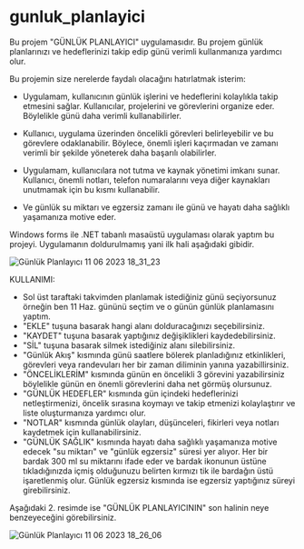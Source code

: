 # gunluk_planlayici
Bu projem  "GÜNLÜK PLANLAYICI" uygulamasıdır. Bu projem günlük planlarınızı ve  hedeflerinizi takip edip günü verimli kullanmanıza yardımcı olur.

Bu projemin size nerelerde faydalı  olacağını hatırlatmak isterim:
  * Uygulamam, kullanıcının günlük işlerini ve hedeflerini kolaylıkla takip etmesini sağlar. Kullanıcılar, projelerini ve görevlerini organize eder. Böylelikle günü daha verimli kullanabilirler.
  
  * Kullanıcı, uygulama üzerinden öncelikli görevleri belirleyebilir ve bu görevlere odaklanabilir. Böylece, önemli işleri kaçırmadan ve zamanı verimli bir şekilde yöneterek daha başarılı olabilirler.
  
  * Uygulamam, kullanıcılara not tutma ve kaynak yönetimi imkanı sunar. Kullanıcı, önemli notları, telefon numaralarını veya diğer kaynakları unutmamak için bu kısmı kullanabilir.
  
  * Ve günlük su miktarı ve egzersiz zamanı ile günü ve hayatı daha sağlıklı yaşamanıza motive eder.

Windows forms ile  .NET tabanlı masaüstü uygulaması olarak yaptım bu projeyi.
Uygulamanın doldurulmamış yani ilk hali aşağıdaki gibidir.

![Günlük Planlayıcı 11 06 2023 18_31_23](https://github.com/Semanur-Ucdag/gunluk_planlayici/assets/103859993/73b91846-5c63-4413-a847-5507d444e137)

KULLANIMI:
* Sol üst taraftaki takvimden planlamak istediğiniz günü seçiyorsunuz örneğin ben 11 Haz. gününü seçtim ve o günün günlük planlamasını yaptım.
*  "EKLE" tuşuna basarak hangi alanı dolduracağınızı seçebilirsiniz.
*  "KAYDET" tuşuna basarak yaptığınız değişiklikleri kaydedebilirsiniz.
*  "SİL" tuşuna basarak silmek istediğiniz alanı silebilirsiniz.
*  "Günlük Akış" kısmında günü saatlere bölerek planladığınız etkinlikleri, görevleri veya randevuları her bir zaman diliminin yanına yazabillirsiniz.
*  "ÖNCELİKLERİM" kısmında günün en öncelikli 3 görevini yazabilirsiniz böylelikle günün en önemli görevlerini daha net görmüş olursunuz.
*  "GÜNLÜK HEDEFLER" kısmında gün içindeki hedeflerinizi netleştirmenizi, öncelik sırasına koymayı ve takip etmenizi kolaylaştırır ve liste oluşturmanıza yardımcı olur.
*  "NOTLAR" kısmında günlük olayları, düşünceleri, fikirleri veya notları kaydetmek için kullanabilirsiniz.
*  "GÜNLÜK SAĞLIK" kısmında hayatı daha sağlıklı yaşamanıza motive edecek "su miktarı" ve "günlük egzersiz" süresi yer alıyor. Her bir bardak 300 ml su miktarını ifade eder ve bardak ikonunun üstüne tıkladığınızda içmiş olduğunuzu belirten kırmızı tik ile bardağın üstü işaretlenmiş olur. Günlük egzersiz kısmında ise egzersiz yaptığınız süreyi girebilirsiniz. 


Aşağıdaki 2. resimde ise "GÜNLÜK PLANLAYICININ" son halinin neye benzeyeceğini görebilirsiniz.  

![Günlük Planlayıcı 11 06 2023 18_26_06](https://github.com/Semanur-Ucdag/gunluk_planlayici/assets/103859993/d688ab55-92ea-48ec-8a25-fcb0840f858b)
